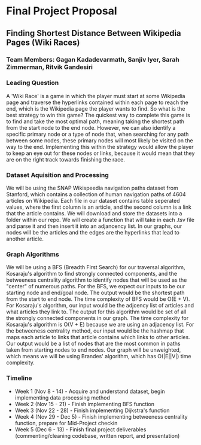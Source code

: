 # Final Project Proposal

## Finding Shortest Distance Between Wikipedia Pages (Wiki Races)

### Team Members: Gagan Kadadevarmath, Sanjiv Iyer, Sarah Zimmerman, Ritvik Gandesiri

### Leading Question
A 'Wiki Race' is a game in which the player must start at some Wikipedia page and traverse the hyperlinks contained within each page to reach the end, which is the Wikipedia page the player wants to find. So what is the best strategy to win this game? The quickest way to complete this game is to find and take the most optimal path, meaning taking the shortest path from the start node to the end node. However, we can also identify a specific primary node or a type of node that, when searching for any path between some nodes, these primary nodes will most likely be visited on the way to the end. Implementing this within the strategy would allow the player to keep an eye out for these nodes or links, because it would mean that they are on the right track towards finishing the race.

### Dataset Aquisition and Processing
We will be using the SNAP Wikispeedia navigation paths dataset from Stanford, which contains a collection of human navigation paths of 4604 articles on Wikipedia. Each file in our dataset contains table seperated values, where the first column is an article, and the second column is a link that the article contains. We will download and store the datasets into a folder within our repo. We will create a function that will take in each .tsv file and parse it and then insert it into an adjancency list. In our graphs, our nodes will be the articles and the edges are the hyperlinks that lead to another article. 

### Graph Algorithms
We will be using a BFS (Breadth First Search) for our traversal algorithm, Kosaraju's algorithm to find strongly connected components, and the betweeness centrality algorithm to identify nodes that will be used as the "center" of numerous paths. For the BFS, we expect our inputs to be our starting node and end/goal node. The output would be the shortest path from the start to end node. The time complexity of BFS would be O(E + V). For Kosaraju's algorithm, our input would be the adjcency list of articles and what articles they link to. The output for this algorithm would be set of all the strongly connected components in our graph. The time complexity for Kosaraju's algorithm is O(V + E) because we are using an adjacency list. For the betweeness centrality method, our input would be the hashmap that maps each article to links that article contains which links to other articles. Our output would be a list of nodes that are the most common in paths taken from starting nodes to end nodes. Our graph will be unweighted, which means we will be using Brandes' algorithm, which has O(|E||V|) time complexity.  

### Timeline
- Week 1 (Nov 8 - 14) - Acquire and understand dataset, begin implementing data processing method
- Week 2 (Nov 15 - 21) - Finish implementing BFS function
- Week 3 (Nov 22 - 28) - Finish implementing Dijkstra's function
- Week 4 (Nov 29 - Dec 5) - Finish implementing betweeness centrality function, prepare for Mid-Project checkin
- Week 5 (Dec 6 - 13) - Finish final project deliverables (commenting/cleaning codebase, written report, and presentation)
